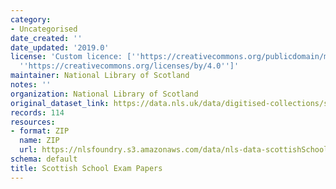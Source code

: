 ```yaml
---
category:
- Uncategorised
date_created: ''
date_updated: '2019.0'
license: 'Custom licence: [''https://creativecommons.org/publicdomain/mark/1.0/'',
  ''https://creativecommons.org/licenses/by/4.0'']'
maintainer: National Library of Scotland
notes: ''
organization: National Library of Scotland
original_dataset_link: https://data.nls.uk/data/digitised-collections/scottish-exams/
records: 114
resources:
- format: ZIP
  name: ZIP
  url: https://nlsfoundry.s3.amazonaws.com/data/nls-data-scottishSchoolExams.zip
schema: default
title: Scottish School Exam Papers
---
```

